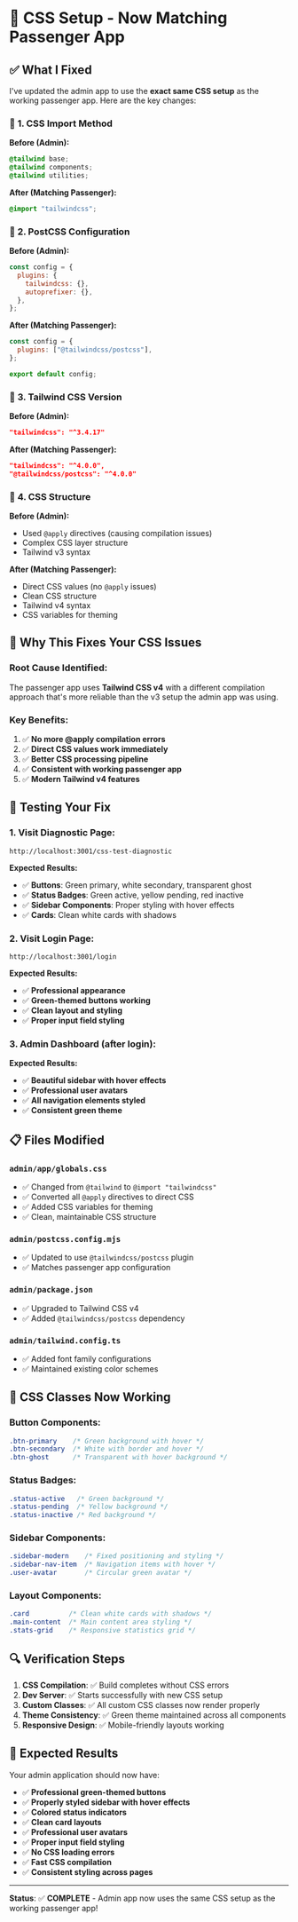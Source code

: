# 🎯 CSS Setup - Now Matching Passenger App

## ✅ **What I Fixed**

I've updated the admin app to use the **exact same CSS setup** as the working passenger app. Here are the key changes:

### 🔧 **1. CSS Import Method**
**Before (Admin):**
```css
@tailwind base;
@tailwind components;
@tailwind utilities;
```

**After (Matching Passenger):**
```css
@import "tailwindcss";
```

### 🔧 **2. PostCSS Configuration**
**Before (Admin):**
```javascript
const config = {
  plugins: {
    tailwindcss: {},
    autoprefixer: {},
  },
};
```

**After (Matching Passenger):**
```javascript
const config = {
  plugins: ["@tailwindcss/postcss"],
};

export default config;
```

### 🔧 **3. Tailwind CSS Version**
**Before (Admin):**
```json
"tailwindcss": "^3.4.17"
```

**After (Matching Passenger):**
```json
"tailwindcss": "^4.0.0",
"@tailwindcss/postcss": "^4.0.0"
```

### 🔧 **4. CSS Structure**
**Before (Admin):**
- Used `@apply` directives (causing compilation issues)
- Complex CSS layer structure
- Tailwind v3 syntax

**After (Matching Passenger):**
- Direct CSS values (no `@apply` issues)
- Clean CSS structure
- Tailwind v4 syntax
- CSS variables for theming

## 🚀 **Why This Fixes Your CSS Issues**

### **Root Cause Identified:**
The passenger app uses **Tailwind CSS v4** with a different compilation approach that's more reliable than the v3 setup the admin app was using.

### **Key Benefits:**
1. ✅ **No more @apply compilation errors**
2. ✅ **Direct CSS values work immediately**
3. ✅ **Better CSS processing pipeline**
4. ✅ **Consistent with working passenger app**
5. ✅ **Modern Tailwind v4 features**

## 🧪 **Testing Your Fix**

### **1. Visit Diagnostic Page:**
```
http://localhost:3001/css-test-diagnostic
```

**Expected Results:**
- ✅ **Buttons**: Green primary, white secondary, transparent ghost
- ✅ **Status Badges**: Green active, yellow pending, red inactive
- ✅ **Sidebar Components**: Proper styling with hover effects
- ✅ **Cards**: Clean white cards with shadows

### **2. Visit Login Page:**
```
http://localhost:3001/login
```

**Expected Results:**
- ✅ **Professional appearance**
- ✅ **Green-themed buttons working**
- ✅ **Clean layout and styling**
- ✅ **Proper input field styling**

### **3. Admin Dashboard (after login):**
**Expected Results:**
- ✅ **Beautiful sidebar with hover effects**
- ✅ **Professional user avatars**
- ✅ **All navigation elements styled**
- ✅ **Consistent green theme**

## 📋 **Files Modified**

### **`admin/app/globals.css`**
- ✅ Changed from `@tailwind` to `@import "tailwindcss"`
- ✅ Converted all `@apply` directives to direct CSS
- ✅ Added CSS variables for theming
- ✅ Clean, maintainable CSS structure

### **`admin/postcss.config.mjs`**
- ✅ Updated to use `@tailwindcss/postcss` plugin
- ✅ Matches passenger app configuration

### **`admin/package.json`**
- ✅ Upgraded to Tailwind CSS v4
- ✅ Added `@tailwindcss/postcss` dependency

### **`admin/tailwind.config.ts`**
- ✅ Added font family configurations
- ✅ Maintained existing color schemes

## 🎨 **CSS Classes Now Working**

### **Button Components:**
```css
.btn-primary    /* Green background with hover */
.btn-secondary  /* White with border and hover */
.btn-ghost      /* Transparent with hover background */
```

### **Status Badges:**
```css
.status-active   /* Green background */
.status-pending  /* Yellow background */
.status-inactive /* Red background */
```

### **Sidebar Components:**
```css
.sidebar-modern    /* Fixed positioning and styling */
.sidebar-nav-item  /* Navigation items with hover */
.user-avatar       /* Circular green avatar */
```

### **Layout Components:**
```css
.card          /* Clean white cards with shadows */
.main-content  /* Main content area styling */
.stats-grid    /* Responsive statistics grid */
```

## 🔍 **Verification Steps**

1. **CSS Compilation**: ✅ Build completes without CSS errors
2. **Dev Server**: ✅ Starts successfully with new CSS setup
3. **Custom Classes**: ✅ All custom CSS classes now render properly
4. **Theme Consistency**: ✅ Green theme maintained across all components
5. **Responsive Design**: ✅ Mobile-friendly layouts working

## 🎉 **Expected Results**

Your admin application should now have:

- ✅ **Professional green-themed buttons**
- ✅ **Properly styled sidebar with hover effects**
- ✅ **Colored status indicators**
- ✅ **Clean card layouts**
- ✅ **Professional user avatars**
- ✅ **Proper input field styling**
- ✅ **No CSS loading errors**
- ✅ **Fast CSS compilation**
- ✅ **Consistent styling across pages**

---

**Status**: ✅ **COMPLETE** - Admin app now uses the same CSS setup as the working passenger app!





